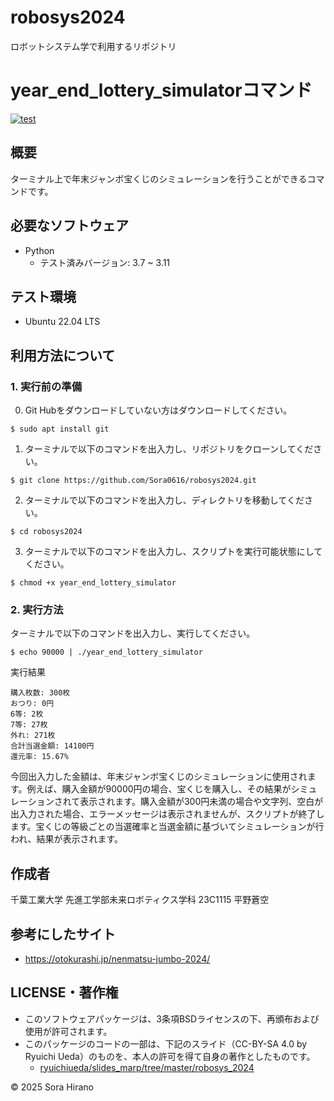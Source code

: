 # robosys2024
ロボットシステム学で利用するリポジトリ

# year_end_lottery_simulatorコマンド 
[![test](https://github.com/Sora0616/robosys2024/actions/workflows/test.yml/badge.svg)](https://github.com/Sora0616/robosys2024/actions/workflows/test.yml)


## 概要
ターミナル上で年末ジャンボ宝くじのシミュレーションを行うことができるコマンドです。

## 必要なソフトウェア
- Python
   - テスト済みバージョン: 3.7 ~ 3.11

## テスト環境
- Ubuntu 22.04 LTS

## 利用方法について
### 1. 実行前の準備
0. Git Hubをダウンロードしていない方はダウンロードしてください。
```
$ sudo apt install git
```

1. ターミナルで以下のコマンドを出入力し、リポジトリをクローンしてください。
```
$ git clone https://github.com/Sora0616/robosys2024.git
```

2. ターミナルで以下のコマンドを出入力し、ディレクトリを移動してください。
```
$ cd robosys2024
```

3. ターミナルで以下のコマンドを出入力し、スクリプトを実行可能状態にしてください。
```
$ chmod +x year_end_lottery_simulator
```

### 2. 実行方法
ターミナルで以下のコマンドを出入力し、実行してください。
```
$ echo 90000 | ./year_end_lottery_simulator
```
実行結果
```
購入枚数: 300枚
おつり: 0円
6等: 2枚
7等: 27枚
外れ: 271枚
合計当選金額: 14100円
還元率: 15.67%
```
今回出入力した金額は、年末ジャンボ宝くじのシミュレーションに使用されます。例えば、購入金額が90000円の場合、宝くじを購入し、その結果がシミュレーションされて表示されます。購入金額が300円未満の場合や文字列、空白が出入力された場合、エラーメッセージは表示されませんが、スクリプトが終了します。宝くじの等級ごとの当選確率と当選金額に基づいてシミュレーションが行われ、結果が表示されます。

## 作成者
千葉工業大学 先進工学部未来ロボティクス学科 23C1115 平野蒼空

## 参考にしたサイト
- https://otokurashi.jp/nenmatsu-jumbo-2024/

## LICENSE・著作権
- このソフトウェアパッケージは、3条項BSDライセンスの下、再頒布および使用が許可されます。
-  このパッケージのコードの一部は、下記のスライド（CC-BY-SA 4.0 by Ryuichi Ueda）のものを、本人の許可を得て自身の著作としたものです。
     - [ryuichiueda/slides_marp/tree/master/robosys_2024](https://github.com/ryuichiueda/slides_marp/tree/master/robosys2024)

© 2025 Sora Hirano

